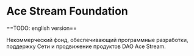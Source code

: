# Ace Stream Foundation

==TODO: english version==

Некоммерческий фонд, обеспечивающий программные разработки, поддержку Сети и
продвижение продуктов DAO Ace Stream.